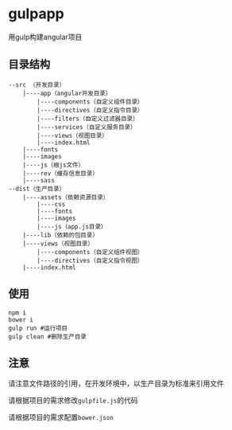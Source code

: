 # gulpapp

用gulp构建angular项目

## 目录结构

```
--src （开发目录） 
    |----app（angular开发目录）   
        |----components（自定义组件目录） 
        |----directives（自定义指令目录） 
        |----filters（自定义过滤器目录） 
        |----services（自定义服务目录）       
        |----views（视图目录） 
        |----index.html
    |----fonts 
    |----images 
    |----js（根js文件） 
    |----rev（缓存信息目录）
    |----sass
--dist（生产目录） 
    |----assets（依赖资源目录）    
        |----css         
        |----fonts      
        |----images       
        |----js（app.js目录）
    |----lib（依赖的包目录）      
    |----views（视图目录）     
        |----components（自定义组件视图）    
        |----directives（自定义指令视图）     
    |----index.html
```
## 使用

```
npm i
bower i
gulp run #运行项目
gulp clean #删除生产目录
```

## 注意

请注意文件路径的引用，在开发环境中，以生产目录为标准来引用文件

请根据项目的需求修改`gulpfile.js`的代码

请根据项目的需求配置`bower.json`